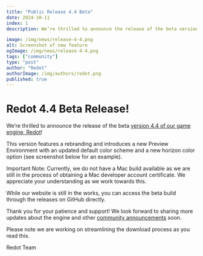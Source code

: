 ```yaml
---
title: "Public Release 4.4 Beta"
date: 2024-10-11
index: 1
description: We’re thrilled to announce the release of the beta version 4.4 of our game engine, Redot!

image: /img/news/release-4-4.png
alt: Screenshot of new feature
ogImage: /img/news/release-4-4.png
tags: ["community"]
type: "post"
author: "Redot"
authorImage: /img/authors/redot.png
published: true
---
```


# Redot 4.4 Beta Release!

We’re thrilled to announce the release of the beta 
[version 4.4 of our game engine, Redot](https://github.com/Redot-Engine/redot-engine/releases/tag/2024101114)!

This version features a rebranding and introduces a new Preview Environment with an updated default color
scheme and a new horizon color option (see screenshot below for an example).

Important Note: Currently, we do not have a Mac build available as we are still in the process of obtaining
a Mac developer account certificate. We appreciate your understanding as we work towards this.

While our website is still in the works, you can access the beta build through the releases on GitHub
directly.

Thank you for your patience and support! We look forward to sharing more updates about the engine and other
[community announcements](https://discord.gg/redot) soon.

Please note we are working on streamlining the download process as you read this.

Redot Team